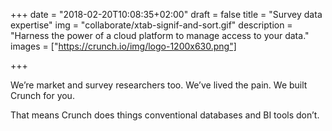 +++
date = "2018-02-20T10:08:35+02:00"
draft = false
title = "Survey data expertise"
img = "collaborate/xtab-signif-and-sort.gif"
description = "Harness the power of a cloud platform to manage access to your data."
images = ["https://crunch.io/img/logo-1200x630.png"]


+++

We’re market and survey researchers too.  We’ve lived the pain.  We built Crunch for you.

That means Crunch does things conventional databases and BI tools don’t.
